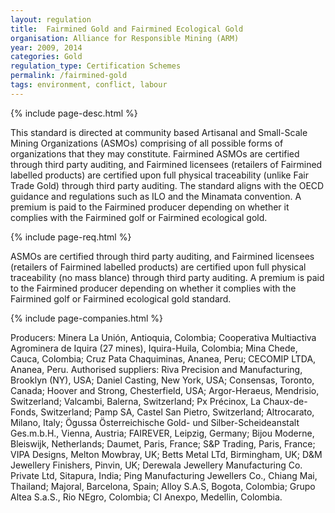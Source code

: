 ```yaml
---
layout: regulation
title:  Fairmined Gold and Fairmined Ecological Gold
organisation: Alliance for Responsible Mining (ARM)
year: 2009, 2014
categories: Gold
regulation_type: Certification Schemes
permalink: /fairmined-gold
tags: environment, conflict, labour
---
```


{% include page-desc.html %}

This standard  is directed  at  community  based  Artisanal  and  Small-Scale  Mining  Organizations (ASMOs)  comprising  of  all  possible  forms  of  organizations  that  they  may  constitute. Fairmined ASMOs are certified through third party auditing, and Fairmined licensees (retailers of Fairmined labelled products) are certified upon full physical traceability (unlike Fair Trade Gold) through third party auditing. The standard aligns with the OECD guidance and regulations such as ILO and the Minamata convention. A premium is paid to the Fairmined producer depending on whether it complies with the Fairmined golf or Fairmined ecological gold.

{% include page-req.html %}

ASMOs are certified through third party auditing, and Fairmined licensees (retailers of Fairmined labelled products) are certified upon full physical traceability (no mass blance) through third party auditing. A premium is paid to the Fairmined producer depending on whether it complies with the Fairmined golf or Fairmined ecological gold standard.

{% include page-companies.html %}

Producers: Minera La Unión, Antioquia, Colombia; Cooperativa Multiactiva Agrominera de Iquira (27 mines), Iquira-Huila, Colombia; Mina Chede, Cauca, Colombia; Cruz Pata Chaquiminas, Ananea, Peru; CECOMIP LTDA, Ananea, Peru. Authorised suppliers: Riva Precision and Manufacturing, Brooklyn (NY), USA; Daniel Casting, New York, USA; Consensas, Toronto, Canada; Hoover and Strong, Chesterfield, USA; Argor-Heraeus, Mendrisio, Switzerland; Valcambi, Balerna, Switzerland; Px Précinox, La Chaux-de-Fonds, Switzerland; Pamp SA, Castel San Pietro, Switzerland; Altrocarato, Milano, Italy; Ögussa Österreichische Gold- und Silber-Scheideanstalt Ges.m.b.H., Vienna, Austria; FAIREVER, Leipzig, Germany;  Bijou Moderne, Bleiswijk, Netherlands; Daumet, Paris, France; S&P Trading, Paris, France; VIPA Designs, Melton Mowbray, UK; Betts Metal LTd, Birmingham, UK; D&M Jewellery Finishers, Pinvin, UK; Derewala Jewellery Manufacturing Co. Private Ltd, Sitapura, India; Ping Manufacturing Jewellers Co., Chiang Mai, Thailand; Majoral, Barcelona, Spain; Alloy S.A.S, Bogota, Colombia; Grupo Altea S.a.S., Rio NEgro, Colombia; CI Anexpo, Medellin, Colombia.

